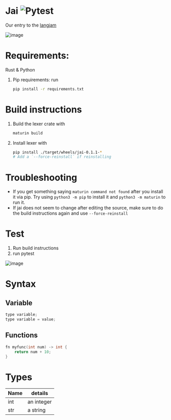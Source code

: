 # Jai ![Pytest](https://img.shields.io/github/workflow/status/jakeroggenbuck/jai/pytest?style=for-the-badge)
Our entry to the [langjam](https://github.com/langjam/jam0001)

![image](https://user-images.githubusercontent.com/35516367/130336716-99aa86e5-3f79-4081-b8fa-6a133ca90e87.png)

# Requirements:
Rust & Python
1. Pip requirements: run 
	
	```sh
	pip install -r requirements.txt
	```

# Build instructions
1. Build the lexer crate with
	
	```sh
	maturin build
	```

2. Install lexer with 
	
	```sh
	pip install ./target/wheels/jai-0.1.1-*
	# Add a `--force-reinstall` if reinstalling
	```

# Troubleshooting
- If you get something saying `maturin command not found` after you install it via pip. Try using `python3 -m pip` to install it and `python3 -m maturin` to run it.
- If jai does not seem to change after editing the source, make sure to do the build instructions again and use `--force-reinstall`

# Test
1. Run build instructions
2. run pytest

![image](https://user-images.githubusercontent.com/35516367/130387800-f4a18210-7c27-4290-9f8d-3eca4d53caad.png)

# Syntax
## Variable
```c
type variable;
type variable = value;
```

## Functions
```c
fn myfunc(int num) -> int {
	return num + 10;
}
```

# Types
| Name | details    |
|------|------------|
| int  | an integer |
| str  | a string   |
